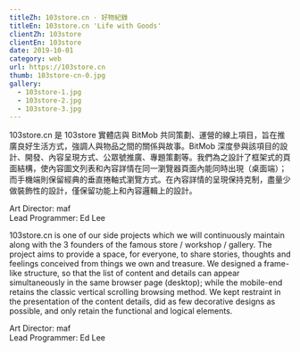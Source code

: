 ```yaml
---
titleZh: 103store.cn · 好物紀錄
titleEn: 103store.cn 'Life with Goods'
clientZh: 103store
clientEn: 103store
date: 2019-10-01
category: web
url: https://103store.cn
thumb: 103store-cn-0.jpg
gallery:
  - 103store-1.jpg
  - 103store-2.jpg
  - 103store-3.jpg
---
```


103store.cn 是 103store 實體店與 BitMob 共同策劃、運營的線上項目，旨在推廣良好生活方式，強調人與物品之間的關係與故事。BitMob 深度參與該項目的設計、開發、內容呈現方式、公眾號推廣、專題策劃等。我們為之設計了框架式的頁面結構，使內容圖文列表和內容詳情在同一瀏覽器頁面內能同時出現（桌面端）；而手機端則保留經典的垂直捲軸式瀏覽方式。在內容詳情的呈現保持克制，盡量少做裝飾性的設計，僅保留功能上和內容邏輯上的設計。

Art Director: maf<br/>Lead Programmer: Ed Lee

<!-- lang -->

103store.cn is one of our side projects which we will continuously maintain along with the 3 founders of the famous store / workshop / gallery. The project aims to provide a space, for everyone, to share stories, thoughts and feelings conceived from things we own and treasure.
We designed a frame-like structure, so that the list of content and details can appear simultaneously in the same browser page (desktop); while the mobile-end retains the classic vertical scrolling browsing method. We kept restraint in the presentation of the content details, did as few decorative designs as possible, and only retain the functional and logical elements.

Art Director: maf<br/>Lead Programmer: Ed Lee
